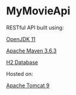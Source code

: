 # MyMovieApi

RESTful API built using:

[OpenJDK 11](https://jdk.java.net/java-se-ri/11)

[Apache Maven 3.6.3](http://maven.apache.org/download.cgi)

[H2 Database](http://www.h2database.com/html/download.html)

Hosted on:

[Apache Tomcat 9](https://tomcat.apache.org/download-90.cgi)
